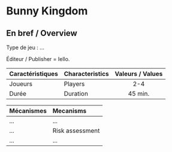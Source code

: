 Bunny Kingdom
=============


En bref / Overview
------------------

Type de jeu : ...

Éditeur / Publisher = Iello.


| Caractéristiques	| Characteristics	| Valeurs / Values	|
| :---------------	| :--------------	| :--------------:	|
| Joueurs			| Players			| 2-4				|
| Durée				| Duration			| 45 min.			|


| Mécanismes						| Mecanisms						|
| :---------						| :--------						|
| ...								| ...	 						|
| ...					| Risk assessment				|
| ...	| ...	|